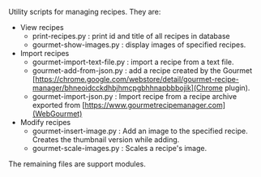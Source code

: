 Utility scripts for managing recipes.  They are:

* View recipes
    * print-recipes.py : print id and title of all recipes in database
    * gourmet-show-images.py : display images of specified recipes.
* Import recipes
    * gourmet-import-text-file.py : import a recipe from a text file.
    * gourmet-add-from-json.py : add a recipe created by the Gourmet [https://chrome.google.com/webstore/detail/gourmet-recipe-manager/bhneoidcckdhbjhmcpgbhhnapbbbojik](Chrome plugin).
    * gourmet-import-json.py : Import recipe from a recipe archive exported from [https://www.gourmetrecipemanager.com](WebGourmet)
* Modify recipes
    * gourmet-insert-image.py : Add an image to the specified recipe.  Creates the thumbnail version while adding.
    * gourmet-scale-images.py : Scales a recipe's image.

The remaining files are support modules.
